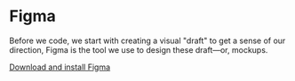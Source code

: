 # Figma
Before we code, we start with creating a visual "draft" to get a sense of our direction, Figma is the tool we use to design these draft—or, mockups.

[Download and install Figma](https://www.figma.com/downloads)

